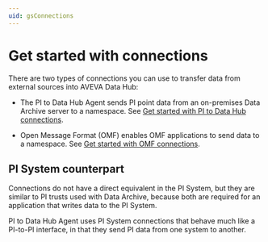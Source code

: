 ```yaml
---
uid: gsConnections
---
```


# Get started with connections

There are two types of connections you can use to transfer data from external sources into AVEVA Data Hub:

- The PI to Data Hub Agent sends PI point data from an on-premises Data Archive server to a namespace. See [Get started with PI to Data Hub connections](xref:gsPItoOCS).

- Open Message Format (OMF) enables OMF applications to send data to a namespace. See [Get started with OMF connections](xref:gsOMF).

## PI System counterpart

<!-- I renamed this section PI System rather than PI Server because the second paragraph referred to "PI System connections." Please verify  --> <!-- VT: In response to previous comment, the change to "PI System" is correct.-->

Connections do not have a direct equivalent in the PI System, but they are similar to PI trusts used with Data Archive, because both are required for an application that writes data to the PI System.

PI to Data Hub Agent uses PI System connections that behave much like a PI-to-PI interface, in that they send PI data from one system to another.
